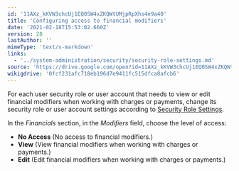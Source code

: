 ```yaml
---
id: '11AXz_kKVW3chcUj1EQ0SW4xZKQWtUMjpRpXhs4e9a40'
title: 'Configuring access to financial modifiers'
date: '2021-02-18T15:53:02.660Z'
version: 28
lastAuthor: ''
mimeType: 'text/x-markdown'
links:
  - '../system-administration/security/security-role-settings.md'
source: 'https://drive.google.com/open?id=11AXz_kKVW3chcUj1EQ0SW4xZKQWtUMjpRpXhs4e9a40'
wikigdrive: '0fcf231afc718eb196d7e9411fc515dfca8afcb6'
---
```

For each user security role or user account that needs to view or edit financial modifiers when working with charges or payments, change its security role or user account settings according to [Security Role Settings](../system-administration/security/security-role-settings.md).

In the *Financials* section, in the *Modifiers* field, choose the level of access:

* <strong>No Access</strong> (No access to financial modifiers.)
* <strong>View</strong> (View financial modifiers when working with charges or payments.)
* <strong>Edit</strong> (Edit financial modifiers when working with charges or payments.)
